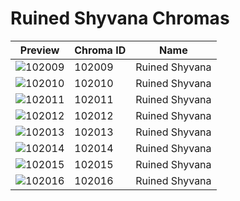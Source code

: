 # Ruined Shyvana Chromas

| Preview | Chroma ID | Name |
|---------|-----------|------|
| ![102009](https://raw.communitydragon.org/latest/plugins/rcp-be-lol-game-data/global/default/v1/champion-chroma-images/102/102009.png) | 102009 | Ruined Shyvana |
| ![102010](https://raw.communitydragon.org/latest/plugins/rcp-be-lol-game-data/global/default/v1/champion-chroma-images/102/102010.png) | 102010 | Ruined Shyvana |
| ![102011](https://raw.communitydragon.org/latest/plugins/rcp-be-lol-game-data/global/default/v1/champion-chroma-images/102/102011.png) | 102011 | Ruined Shyvana |
| ![102012](https://raw.communitydragon.org/latest/plugins/rcp-be-lol-game-data/global/default/v1/champion-chroma-images/102/102012.png) | 102012 | Ruined Shyvana |
| ![102013](https://raw.communitydragon.org/latest/plugins/rcp-be-lol-game-data/global/default/v1/champion-chroma-images/102/102013.png) | 102013 | Ruined Shyvana |
| ![102014](https://raw.communitydragon.org/latest/plugins/rcp-be-lol-game-data/global/default/v1/champion-chroma-images/102/102014.png) | 102014 | Ruined Shyvana |
| ![102015](https://raw.communitydragon.org/latest/plugins/rcp-be-lol-game-data/global/default/v1/champion-chroma-images/102/102015.png) | 102015 | Ruined Shyvana |
| ![102016](https://raw.communitydragon.org/latest/plugins/rcp-be-lol-game-data/global/default/v1/champion-chroma-images/102/102016.png) | 102016 | Ruined Shyvana |